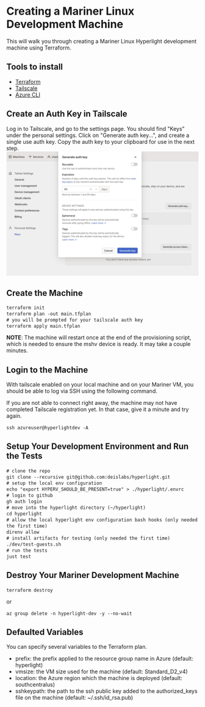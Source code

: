 # Creating a Mariner Linux Development Machine
This will walk you through creating a Mariner Linux Hyperlight development machine using Terraform.

## Tools to install
- [Terraform](https://developer.hashicorp.com/terraform/tutorials/aws-get-started/install-cli)
- [Tailscale](https://tailscale.com/kb/installation/)
- [Azure CLI](https://learn.microsoft.com/en-us/cli/azure/install-azure-cli)

## Create an Auth Key in Tailscale
Log in to Tailscale, and go to the settings page. You should find "Keys" under the personal settings. Click on "Generate auth key...", and create a single use auth key. Copy the auth key to your clipboard for use in the next step.
![Tailscale Auth Key Generate](./img/tailscale-auth-key.png)

## Create the Machine
```shell
terraform init
terraform plan -out main.tfplan
# you will be prompted for your tailscale auth key
terraform apply main.tfplan
```
**NOTE**: The machine will restart once at the end of the provisioning script, which is needed to ensure the mshv device is ready. It may take a couple minutes.

## Login to the Machine
With tailscale enabled on your local machine and on your Mariner VM, you should be able to log via SSH using the following command. 

If you are not able to connect right away, the machine may not have completed Tailscale registration yet. In that case, give it a minute and try again.
```shell
ssh azureuser@hyperlightdev -A
```

## Setup Your Development Environment and Run the Tests
```shell
# clone the repo
git clone --recursive git@github.com:deislabs/hyperlight.git
# setup the local env configuration
echo "export HYPERV_SHOULD_BE_PRESENT=true" > ./hyperlight/.envrc
# login to github
gh auth login
# move into the hyperlight directory (~/hyperlight)
cd hyperlight
# allow the local hyperlight env configuration bash hooks (only needed the first time)
direnv allow
# install artifacts for testing (only needed the first time)
./dev/test-guests.sh
# run the tests
just test
```

## Destroy Your Mariner Development Machine
```shell
terraform destroy
```
or
```shell
az group delete -n hyperlight-dev -y --no-wait
```

## Defaulted Variables
You can specify several variables to the Terraform plan.
- prefix: the prefix applied to the resource group name in Azure (default: hyperlight)
- vmsize: the VM size used for the machine (default: Standard_D2_v4)
- location: the Azure region which the machine is deployed (default: southcentralus)
- sshkeypath: the path to the ssh public key added to the authorized_keys file on the machine (default: ~/.ssh/id_rsa.pub)
